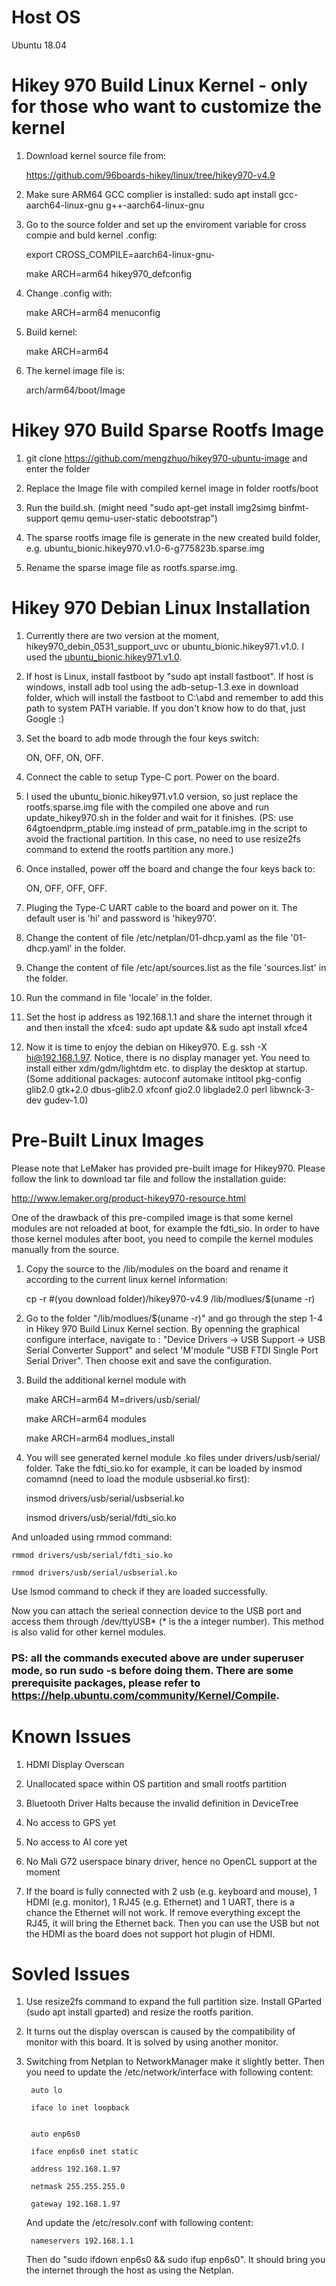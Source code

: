 # Host OS
Ubuntu 18.04

# Hikey 970 Build Linux Kernel - only for those who want to customize the kernel

1. Download kernel source file from:

    https://github.com/96boards-hikey/linux/tree/hikey970-v4.9
    
2. Make sure ARM64 GCC complier is installed: 
    sudo apt install gcc-aarch64-linux-gnu g++-aarch64-linux-gnu

3. Go to the source folder and set up the enviroment variable for cross compie and buld kernel .config:

    export CROSS_COMPILE=aarch64-linux-gnu-
    
    make ARCH=arm64 hikey970_defconfig
    
4. Change .config with:

    make ARCH=arm64 menuconfig
    
5. Build kernel:

    make ARCH=arm64 

6. The kernel image file is:

    arch/arm64/boot/Image
    
# Hikey 970 Build Sparse Rootfs Image

1. git clone https://github.com/mengzhuo/hikey970-ubuntu-image and enter the folder

2. Replace the Image file with compiled kernel image in folder rootfs/boot

3. Run the build.sh. (might need "sudo apt-get install img2simg binfmt-support qemu qemu-user-static debootstrap")

4. The sparse rootfs image file is generate in the new created build folder, e.g. ubuntu_bionic.hikey970.v1.0-6-g775823b.sparse.img

5. Rename the sparse image file as rootfs.sparse.img.  


# Hikey 970 Debian Linux Installation

1. Currently there are two version at the moment, hikey970_debin_0531_support_uvc or ubuntu_bionic.hikey971.v1.0. I used the [ubuntu_bionic.hikey971.v1.0](https://github.com/mengzhuo/hikey970-ubuntu-image/releases/download/v1.0/ubuntu_bionic.hikey971.v1.0.sparse.img.tar.gz). 

2. If host is Linux, install fastboot by "sudo apt install fastboot". If host is windows, install adb tool using the adb-setup-1.3.exe in download folder, which will install the fastboot to C:\abd and remember to add this path to system PATH variable. If you don't know how to do that, just Google :)

3. Set the board to adb mode through the four keys switch: 

    ON, OFF, ON, OFF. 
    
4. Connect the cable to setup Type-C port. Power on the board.

5. I used the ubuntu_bionic.hikey971.v1.0 version, so just replace the rootfs.sparse.img file with the compiled one above and run update_hikey970.sh in the folder and wait for it finishes. (PS: use 64gtoendprm_ptable.img instead of prm_patable.img in the script to avoid the fractional partition. In this case, no need to use resize2fs command to extend the rootfs partition any more.)

6. Once installed, power off the board and change the four keys back to: 

    ON, OFF, OFF, OFF. 

7. Pluging the Type-C UART cable to the board and power on it. The default user is 'hi' and password is 'hikey970'.

8. Change the content of file /etc/netplan/01-dhcp.yaml as the file '01-dhcp.yaml' in the folder.

9. Change the content of file /etc/apt/sources.list as the file 'sources.list' in the folder.

10. Run the command in file 'locale' in the folder. 

11. Set the host ip address as 192.168.1.1 and share the internet through it and then install the xfce4:
    sudo apt update && sudo apt install xfce4

12. Now it is time to enjoy the debian on Hikey970. E.g. ssh -X hi@192.168.1.97. Notice, there is no display manager yet. You need to install either xdm/gdm/lightdm etc. to display the desktop at startup. (Some additional packages: autoconf automake intltool pkg-config glib2.0 gtk+2.0 dbus-glib2.0 xfconf gio2.0 libglade2.0 perl libwnck-3-dev gudev-1.0)


# Pre-Built Linux Images

Please note that LeMaker has provided pre-built image for Hikey970. Please follow the link to download tar file and follow the installation guide:

http://www.lemaker.org/product-hikey970-resource.html

One of the drawback of this pre-compiled image is that some kernel modules are not reloaded at boot, for example the fdti_sio. In order to have those kernel modules after boot, you need to compile the kernel modules manually from the source. 

1. Copy the source to the /lib/modules on the board and rename it according to the current linux kernel information:

    cp -r #(you download folder)/hikey970-v4.9 /lib/modlues/$(uname -r)

2. Go to the folder "/lib/modlues/$(uname -r)" and go through the step 1-4 in Hikey 970 Build Linux Kernel section. By openning the graphical configure interface, navigate to : "Device Drivers -> USB Support -> USB Serial Converter Support" and select 'M'module "USB FTDI Single Port Serial Driver". Then choose exit and save the configuration.

3. Build the additional kernel module with

    make ARCH=arm64 M=drivers/usb/serial/
    
    make ARCH=arm64 modules
    
    make ARCH=arm64 modlues_install
    
4. You will see generated kernel module .ko files under drivers/usb/serial/ folder. Take the fdti_sio.ko for example, it can be loaded by insmod comamnd (need to load the module usbserial.ko first):

    insmod drivers/usb/serial/usbserial.ko
    
    insmod drivers/usb/serial/fdti_sio.ko
    
And unloaded using rmmod command:
    
    rmmod drivers/usb/serial/fdti_sio.ko
    
    rmmod drivers/usb/serial/usbserial.ko
    
Use lsmod command to check if they are loaded successfully. 
    
Now you can attach the serieal connection device to the USB port and access them through /dev/ttyUSB* (* is the a integer number). This method is also valid for other kernel modules.

### PS: all the commands executed above are under superuser mode, so run sudo -s before doing them. There are some prerequisite packages, please refer to https://help.ubuntu.com/community/Kernel/Compile.
    

# Known Issues

1. HDMI Display Overscan

2. Unallocated space within OS partition and small rootfs partition

3. Bluetooth Driver Halts because the invalid definition in DeviceTree

4. No access to GPS yet

5. No access to AI core yet

6. No Mali G72 userspace binary driver, hence no OpenCL support at the moment

7. If the board is fully connected with 2 usb (e.g. keyboard and mouse), 1 HDMI (e.g. monitor), 1 RJ45 (e.g. Ethernet) and 1 UART, there is a chance the Ethernet will not work. If remove everything except the RJ45, it will bring the Ethernet back. Then you can use the USB but not the HDMI as the board does not support hot plugin of HDMI. 

# Sovled Issues

1. Use resize2fs command to expand the full partition size. Install GParted (sudo apt install gparted) and resize the rootfs parition.

2. It turns out the display overscan is caused by the compatibility of monitor with this board. It is solved by using another monitor. 

7. Switching from Netplan to NetworkManager make it slightly better. Then you need to update the /etc/network/interface with following content:

        auto lo
        
        iface lo inet loopback
        
        
        auto enp6s0
        
        iface enp6s0 inet static
        
        address 192.168.1.97
        
        netmask 255.255.255.0
        
        gateway 192.168.1.97
        
   And update the /etc/resolv.conf with following content:
   
        nameservers 192.168.1.1
        
   Then do "sudo ifdown enp6s0 && sudo ifup enp6s0". It should bring you the internet through the host as using the Netplan. 
